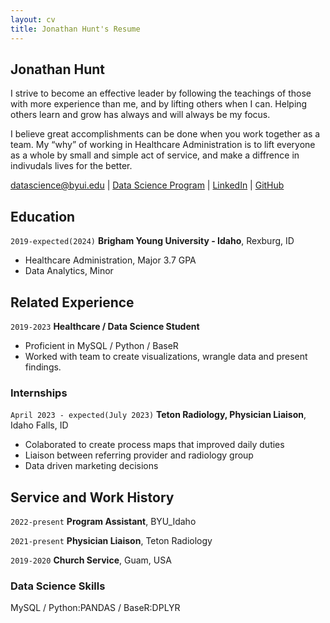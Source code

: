 ```yaml
---
layout: cv
title: Jonathan Hunt's Resume
---
```

## Jonathan Hunt
I strive to become an effective leader by following the teachings of those with more experience than me, and by lifting others when I can. Helping others learn and grow has always and will always be my focus. 

I believe great accomplishments can be done when you work together as a team. My “why” of working in Healthcare Administration is to lift everyone as a whole by small and simple act of service, and make a diffrence in indivudals lives for the better.

<div id="webaddress">
<a href="datascience@byui.edu">datascience@byui.edu</a>
| <a href="https://byuidatascience.github.io/development.html">Data Science Program</a>
| <a href="https://www.linkedin.com/in/huntjohnathan/">LinkedIn</a>
| <a href="https://github.com/Huntj1/Hunt-Resume">GitHub</a>
</div>

<!-- https://www.monique.tech/the-art-of-markdown -->

## Education

`2019-expected(2024)`
__Brigham Young University - Idaho__, Rexburg, ID

- Healthcare Administration, Major 3.7 GPA
- Data Analytics, Minor 


## Related Experience
`2019-2023`
__Healthcare / Data Science Student__

- Proficient in MySQL / Python / BaseR
- Worked with team to create visualizations, wrangle data and present findings.

### Internships

`April 2023 - expected(July 2023)`
__Teton Radiology, Physician Liaison__, Idaho Falls, ID

- Colaborated to create process maps that improved daily duties 
- Liaison between referring provider and radiology group  
- Data driven marketing decisions  

## Service and Work History

`2022-present`
__Program Assistant__, BYU_Idaho

`2021-present`
__Physician Liaison__, Teton Radiology

`2019-2020`
__Church Service__, Guam, USA

### Data Science Skills
MySQL / Python:PANDAS / BaseR:DPLYR
<!-- ### Footer

Last updated: May 2013 -->



